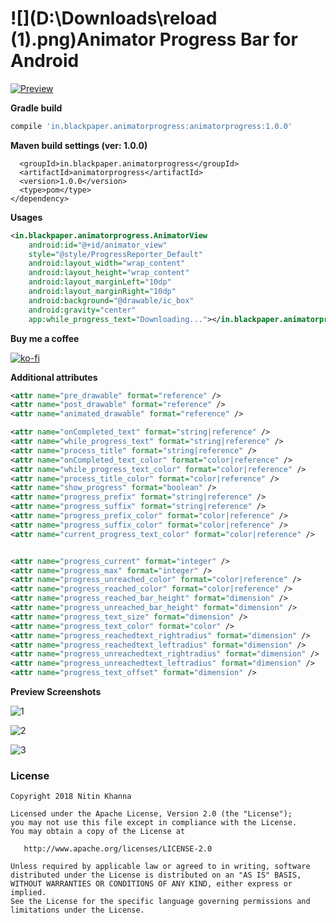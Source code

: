 

# ![](D:\Downloads\reload (1).png)Animator Progress Bar for Android

[![Preview](https://img.youtube.com/vi/YOUTUBE_VIDEO_ID_HERE/0.jpg)](https://www.youtube.com/watch?v=mcMnOQ4oLgU&feature=youtu.be) 



**Gradle build**

```groovy
compile 'in.blackpaper.animatorprogress:animatorprogress:1.0.0'
```



**Maven build settings (ver: 1.0.0)**

```<dependency>
  <groupId>in.blackpaper.animatorprogress</groupId>
  <artifactId>animatorprogress</artifactId>
  <version>1.0.0</version>
  <type>pom</type>
</dependency>
```

__Usages__

```Xml
<in.blackpaper.animatorprogress.AnimatorView
    android:id="@+id/animator_view"
    style="@style/ProgressReporter_Default"
    android:layout_width="wrap_content"
    android:layout_height="wrap_content"
    android:layout_marginLeft="10dp"
    android:layout_marginRight="10dp"
    android:background="@drawable/ic_box"
    android:gravity="center"
    app:while_progress_text="Downloading..."></in.blackpaper.animatorprogress.AnimatorView>
```

__Buy me a coffee__

[![ko-fi](https://www.ko-fi.com/img/donate_sm.png)](https://ko-fi.com/H2H2HPSR)

__Additional attributes__

```Xml
<attr name="pre_drawable" format="reference" />
<attr name="post_drawable" format="reference" />
<attr name="animated_drawable" format="reference" />

<attr name="onCompleted_text" format="string|reference" />
<attr name="while_progress_text" format="string|reference" />
<attr name="process_title" format="string|reference" />
<attr name="onCompleted_text_color" format="color|reference" />
<attr name="while_progress_text_color" format="color|reference" />
<attr name="process_title_color" format="color|reference" />
<attr name="show_progress" format="boolean" />
<attr name="progress_prefix" format="string|reference" />
<attr name="progress_suffix" format="string|reference" />
<attr name="progress_prefix_color" format="color|reference" />
<attr name="progress_suffix_color" format="color|reference" />
<attr name="current_progress_text_color" format="color|reference" />


<attr name="progress_current" format="integer" />
<attr name="progress_max" format="integer" />
<attr name="progress_unreached_color" format="color|reference" />
<attr name="progress_reached_color" format="color|reference" />
<attr name="progress_reached_bar_height" format="dimension" />
<attr name="progress_unreached_bar_height" format="dimension" />
<attr name="progress_text_size" format="dimension" />
<attr name="progress_text_color" format="color" />
<attr name="progress_reachedtext_rightradius" format="dimension" />
<attr name="progress_reachedtext_leftradius" format="dimension" />
<attr name="progress_unreachedtext_rightradius" format="dimension" />
<attr name="progress_unreachedtext_leftradius" format="dimension" />
<attr name="progress_text_offset" format="dimension" />
```

**Preview Screenshots**

![1](D:\Animatorprogreebar\1.png)



![2](D:\Animatorprogreebar\2.png)

![3](D:\Animatorprogreebar\3.png)

### License

```Copyright 2018 Nitin Khanna
Copyright 2018 Nitin Khanna

Licensed under the Apache License, Version 2.0 (the "License");
you may not use this file except in compliance with the License.
You may obtain a copy of the License at

   http://www.apache.org/licenses/LICENSE-2.0

Unless required by applicable law or agreed to in writing, software
distributed under the License is distributed on an "AS IS" BASIS,
WITHOUT WARRANTIES OR CONDITIONS OF ANY KIND, either express or implied.
See the License for the specific language governing permissions and
limitations under the License.
```